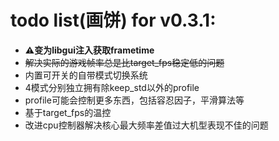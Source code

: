 # todo list(画饼) for v0.3.1:

* **⚠变为libgui注入获取frametime**
* ~~解决实际的游戏帧率总是比target_fps稳定低的问题~~
* 内置可开关的自带模式切换系统
* 4模式分别独立拥有除keep_std以外的profile
* profile可能会控制更多东西，包括容忍因子，平滑算法等
* 基于target_fps的温控
* 改进cpu控制器解决核心最大频率差值过大机型表现不佳的问题
